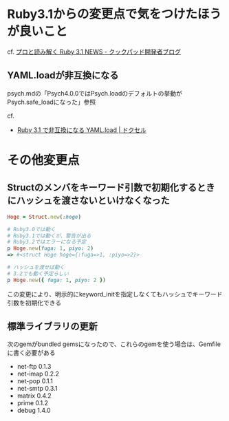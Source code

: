 # Ruby3.1からの変更点で気をつけたほうが良いこと

cf. [プロと読み解く Ruby 3.1 NEWS - クックパッド開発者ブログ](https://techlife.cookpad.com/entry/2021/12/25/220002)

## YAML.loadが非互換になる
psych.mdの「Psych4.0.0ではPsych.loadのデフォルトの挙動がPsych.safe_loadになった」参照


cf.
- [Ruby 3.1 で非互換になる YAML.load | ドクセル](https://www.docswell.com/s/pink_bangbi/K67RV5-2022-01-06-201330#p1)

# その他変更点

## Structのメンバをキーワード引数で初期化するときにハッシュを渡さないといけなくなった

```ruby
Hoge = Struct.new(:hoge)

# Ruby3.0では動く
# Ruby3.1では動くが、警告が出る
# Ruby3.2ではエラーになる予定
p Hoge.new(fuga: 1, piyo: 2)
=> #<struct Hoge hoge={:fuga=>1, :piyo=>2}>

# ハッシュを渡せば動く
# 3.2でも動く予定らしい
p Hoge.new({ fuga: 1, piyo: 2 })
```

この変更により、明示的にkeyword_initを指定しなくてもハッシュでキーワード引数を初期化できる

## 標準ライブラリの更新

次のgemがbundled gemsになったので、これらのgemを使う場合は、Gemfileに書く必要がある

- net-ftp 0.1.3
- net-imap 0.2.2
- net-pop 0.1.1
- net-smtp 0.3.1
- matrix 0.4.2
- prime 0.1.2
- debug 1.4.0
